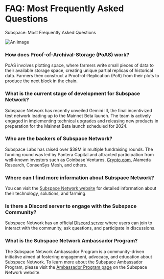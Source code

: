 # FAQ: Most Frequently Asked Questions

Subspace: Most Frequently Asked Questions

![An image](/subspace-faq.svg)

### How does Proof-of-Archival-Storage (PoAS) work? 
PoAS involves plotting space, where farmers write small pieces of data to their available storage space, creating unique partial replicas of historical data. Farmers then construct a Proof-of-Replication (PoR) from their plots to produce the next block in the chain.

### What is the current stage of development for Subspace Network? 
Subspace Network has recently unveiled Gemini III, the final incentivized test network leading up to the Mainnet Beta launch. The team is actively engaged in implementing technical upgrades and releasing new products in preparation for the Mainnet Beta launch scheduled for 2024.

### Who are the backers of Subspace Network?
Subspace Labs has raised over $38M in multiple fundraising rounds. The funding round was led by Pantera Capital and attracted participation from well-known investors such as Coinbase Ventures, [Crypto.com](http://crypto.com/), Alameda Research, ConsenSys Mesh, and others.

### Where can I find more information about Subspace Network? 
You can visit the [Subspace Network website](https://subspace.network/) for detailed information about their technology, solutions, and farming.

### Is there a Discord server to engage with the Subspace Community?
Subspace Network has an official [Discord server](https://discord.com/invite/subspace-network) where users can join to interact with the community, ask questions, and participate in discussions. 

### What is the Subspace Network Ambassador Program? 
The Subspace Network Ambassador Program is a community-driven initiative aimed at fostering engagement, advocacy, and education about Subspace Network. To learn more about the Subspace Ambassador Program, please visit the [Ambassador Program page](https://subspace.network/ambassadors) on the Subspace Network website.